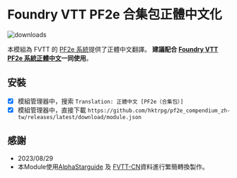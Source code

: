 # Foundry VTT PF2e 合集包正體中文化

![downloads](https://img.shields.io/github/downloads/hktrpg/pf2e_compendium_zh-tw/total)

本模組為 FVTT 的 [PF2e 系統](https://gitlab.com/hooking/foundry-vtt---pathfinder-2e)提供了正體中文翻譯。
**建議配合 [Foundry VTT PF2e 系統正體中文](https://github.com/hktrpg/pf2_cn_to_zh-tw)一同使用**。

## 安裝

- [x] 模組管理器中，搜索 `Translation: 正體中文 [PF2e（合集包）]`
- [x] 模組管理器中，直接下載 `https://github.com/hktrpg/pf2e_compendium_zh-tw/releases/latest/download/module.json`

## 感謝

- 2023/08/29
- 本Module使用[AlphaStarguide](https://github.com/AlphaStarguide/pf2e_compendium_chn)
及
[FVTT-CN](https://github.com/fvtt-cn/pf2e_compendium_chn)資料進行繁簡轉換製作。
